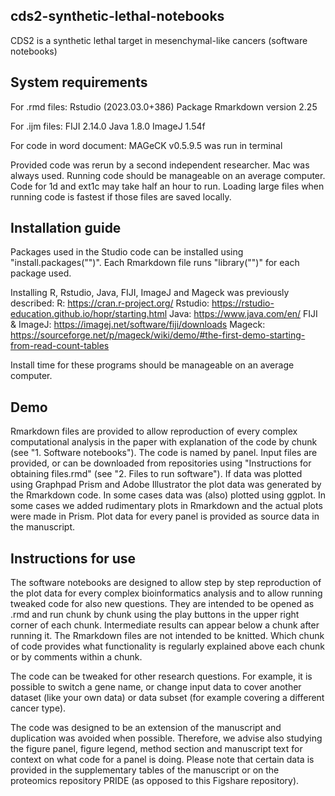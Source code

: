 ## cds2-synthetic-lethal-notebooks

CDS2 is a synthetic lethal target in mesenchymal-like cancers (software notebooks)

## System requirements

For .rmd files:
Rstudio (2023.03.0+386)
Package Rmarkdown version 2.25

For .ijm files:
FIJI 2.14.0
Java 1.8.0
ImageJ 1.54f

For code in word document:
MAGeCK v0.5.9.5 was run in terminal

Provided code was rerun by a second independent researcher. Mac was always used. Running code should be manageable on an average computer. Code for 1d and ext1c may take half an hour to run. Loading large files when running code is fastest if those files are saved locally.

## Installation guide

Packages used in the Studio code can be installed using "install.packages("<INSERT PACKAGE NAME>")". Each Rmarkdown file runs "library("<INSERT PACKAGE NAME>")" for each package used.

Installing R, Rstudio, Java, FIJI, ImageJ and Mageck was previously described:
R:
https://cran.r-project.org/
Rstudio:
https://rstudio-education.github.io/hopr/starting.html
Java:
https://www.java.com/en/
FIJI & ImageJ:
https://imagej.net/software/fiji/downloads
Mageck:
https://sourceforge.net/p/mageck/wiki/demo/#the-first-demo-starting-from-read-count-tables

Install time for these programs should be manageable on an average computer.

## Demo

Rmarkdown files are provided to allow reproduction of every complex computational analysis in the paper with explanation of the code by chunk (see "1. Software notebooks"). The code is named by panel. Input files are provided, or can be downloaded from repositories using "Instructions for obtaining files.rmd" (see "2. Files to run software"). If data was plotted using Graphpad Prism and Adobe Illustrator the plot data was generated by the Rmarkdown code. In some cases data was (also) plotted using ggplot. In some cases we added rudimentary plots in Rmarkdown and the actual plots were made in Prism. Plot data for every panel is provided as source data in the manuscript.

## Instructions for use

The software notebooks are designed to allow step by step reproduction of the plot data for every complex bioinformatics analysis and to allow running tweaked code for also new questions. They are intended to be opened as .rmd and run chunk by chunk using the play buttons in the upper right corner of each chunk. Intermediate results can appear below a chunk after running it. The Rmarkdown files are not intended to be knitted. Which chunk of code provides what functionality is regularly explained above each chunk or by comments within a chunk.

The code can be tweaked for other research questions. For example, it is possible to switch a gene name, or change input data to cover another dataset (like your own data) or data subset (for example covering a different cancer type). 

The code was designed to be an extension of the manuscript and duplication was avoided when possible. Therefore, we advise also studying the figure panel, figure legend, method section and manuscript text for context on what code for a panel is doing. Please note that certain data is provided in the supplementary tables of the manuscript or on the proteomics repository PRIDE (as opposed to this Figshare repository).
